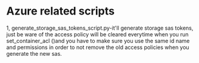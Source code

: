 # Azure related scripts
1, generate_storage_sas_tokens_script.py-it'll generate storage sas tokens, just be ware of the access policy will be cleared everytime when you run set_container_acl ()and you have to make sure you use the same id name and permissions in order to not remove the old access policies when you generate the new sas.


